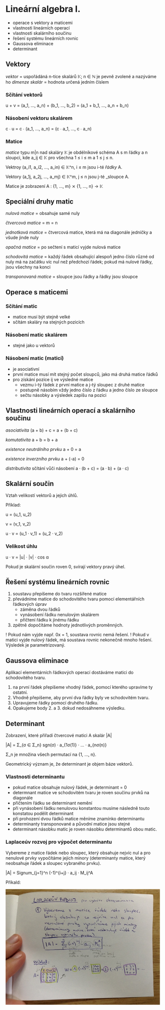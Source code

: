# Lineární algebra I.

- operace s vektory a maticemi
- vlastnosti lineárních operací
- vlastnosti skalárního součinu
- řešení systému lineárních rovnic
- Gaussova eliminace
- determinant

## Vektory
_vektor_ = uspořádáná n-tice skalárů 𝕂; n ∈ ℕ je pevně zvolené a nazýváme ho _dimenze_
_skalár_ = hodnota určená jedním číslem

### Sčítání vektorů
u + v = (a_1, ..., a_n) + (b_1, ..., b_2) = (a_1 + b_1, ..., a_n + b_n)

### Násobení vektoru skalárem
c ∙ u = c ∙ (a_1, ..., a_n) = (c ∙ a_1, ..., c ∙ a_n)

### Matice
_matice_ typu m|n nad skaláry 𝕂 je obdélníkové schéma A s m řádky a n sloupci, kde a_ij ∈ 𝕂 pro všechna 1 ≤ i ≤ m a 1 ≤ j ≤ n.

Vektroy (a_i1, a_i2, ..., a_in) ∈ 𝕂^n, i ≤ m jsou i-té _řádky_ A.

Vektory (a_1j, a_2j, ..., a_mj) ∈ 𝕂^m, j ≤ n jsou j-té _sloupce A.

Matice je zobrazení A : {1, ..., m} ⨯ {1, ..., n} -> 𝕂

## Speciální druhy matic
_nulová matice_ = obsahuje samé nuly

_čtvercová matice_ = m = n

_jednotková matice_ = čtvercová matice, která má na diagonále jedničky a všude jinde nuly

_opačná matice_ = po sečtení s maticí vyjde nulová matice

_schodovitá matice_ = každý řádek obsahující alespoň jedno číslo různé od nuly má na začátku víc nul než předchozí řádek; pokud má nulové řádky, jsou všechny na konci

_transponovaná matice_ = sloupce jsou řádky a řádky jsou sloupce

## Operace s maticemi

### Sčítání matic

- matice musí být stejně velké
- sčítám skaláry na stejných pozicích

### Násobení matic skalárem

- stejné jako u vektorů

### Násobení matic (maticí)

- je asociativní
- první matice musí mít stejný počet sloupců, jako má druhá matice řádků
- pro získání pozice ij ve výsledné matice
    - vezmu i-tý řádek z první matice a j-tý sloupec z druhé matice
    - postupně násobím vždy jedno číslo z řádku a jedno číslo ze sloupce
    - sečtu násobky a výsledek zapíšu na pozici

## Vlastnosti lineárních operací a skalárního součinu

_asociativita_ (a + b) + c = a + (b + c)

_komutativita_ a + b = b + a

_existence neutrálního prvku_ a + 0 = a

_existence inverzního prvku_ a + (-a) = 0

_distributivita_ sčítání vůči násobení
a · (b + c) = (a · b) + (a · c)

## Skalární součin
Vztah velikostí vektorů a jejich úhlů.

Příklad:

u = (u_1, u_2)

v = (v_1, v_2)

u · v = (u_1 · v_1) + (u_2 · v_2)

### Velikost úhlu
u · v = |u| · |v| · cos α

Pokud je skalární součin roven 0, svírají vektory pravý úhel.

## Řešení systému lineárních rovnic
1. soustavu přepíšeme do tvaru rozšířené matice
2. převádníme matice do schodovitého tvaru pomocí elementářních řádkových úprav
    - záměna dvou řádků
    - vynásobení řádku nenulovým skalárem
    - přičtení řádku k jinému řádku
3. zpětně dopočítáme hodnoty jednotlivých proměnných.

! Pokud nám vyjde např. 0x = 1, soustava rovnic nemá řešení.
! Pokud v matici vyjde nulový řádek, má soustava rovnic nekonečně mnoho řešení. Výsledek je parametrizovaný.

## Gaussova eliminace
Aplikací elementárních řádkových operací dostáváme matici do schodovitého tvaru.

1. na první řádek přepíšeme vhodný řádek, pomocí kterého upravíme ty ostatní.
2. Vhodně přepíšeme, aby první dva řádky byly ve schodovitém tvaru.
3. Upravujeme řádky pomocí druhého řádku.
4. Opakujeme body 2. a 3. dokud nedosáhneme výsledku.

## Determinant
Zobrazení, které přiřadí čtvercové matici A skalár |A|

|A| = Σ_{σ ∈ Σ_n} sgn(σ) · a_{1σ(1)} · ... · a_{nσ(n)}

Σ_n je množina všech permutací na {1, ..., n}.

Geometrický význam je, že determinant je objem báze vektorů.

### Vlastnosti determinantu
- pokud matice obsahuje nulový řádek, je determinant = 0
- determnant matice ve schodovitém tvaru je roven součinu prvků na diagonále
- přičtením řádku se determinant nemění
- při vynásobení řádku nenulovou konstantou musíme následně touto konstatou podělit determinant
- při prohození dvou řádků matice měníme znamínko determinantu
- determinanty transponované a původní matice jsou stejné
- determinant násobku matic je roven násobku determinantů obou matic.

### Laplaceúv rozvoj pro výpočet determinantu
Vybereme z matice řádek nebo sloupec, který obsahuje nejvíc nul a pro nenulové prvky vypočítáme jejich minory (determinanty matice, který neobsahuje řádek a sloupec vybraného prvku).

|A| = Signum_{j=1}^n (-1)^{i+j} · a_ij · M_ij^A

Příkald:

![](04/IMG_4604.JPG)